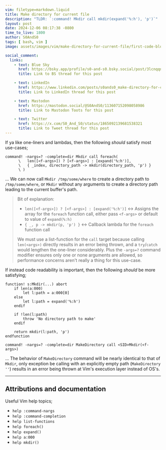 ```yaml
---
vim: filetype=markdown.liquid
title: Make directory for current file
description: "TLDR: `:command! Mkdir call mkdir(expand('%:h'), 'p')`"
layout: post
date: 2024-12-06 08:17:38 -0800
time_to_live: 1800
author: S0AndS0
tags: [ bash, vim ]
image: assets/images/vim/make-directory-for-current-file/first-code-block.png

social_comment:
  links:
    - text: Blue Sky
      href: https://bsky.app/profile/s0-and-s0.bsky.social/post/3lcnqqnbjqk2u
      title: Link to BS thread for this post

    - text: LinkedIn
      href: https://www.linkedin.com/posts/s0ands0_make-directory-for-current-file-activity-7270857584482414592-QpCN
      title: Link to LinkedIn thread for this post

    - text: Mastodon
      href: https://mastodon.social/@S0AndS0/113607152098058986
      title: Link to Mastodon Toots for this post

    - text: Twitter
      href: https://x.com/S0_And_S0/status/1865092139681538321
      title: Link to Tweet thread for this post
---
```




If ya like one-liners and lambdas, then the following _should_ satisfy most
use-cases;

```vim
command! -nargs=? -complete=dir Mkdir call foreach(
      \   len([<f-args>]) ? [<f-args>] : [expand('%:h')],
      \   { _index, directory_path -> mkdir(directory_path, 'p') }
      \ )
```

...  We can now call `Mkdir /tmp/some/where` to create a directory path to
`/tmp/some/where`, or `Mkdir` without any arguments to create a directory path
leading to the current buffer's path.

> Bit of explanation:
>
> - `len([<f-args>]) ? [<f-args>] : [expand('%:h')]` ↔ Assigns the array for
>   the `foreach` function call, either pass `<f-args>` or default to value of
>   `expand(%:h)`
> - `{ _, p -> mkdir(p, 'p') }` ↔ Callback lambda for the `foreach` function
>   call
>
> We must use a list-function for the `call` target because calling
> `len(<args>)` directly results in an error being thrown, and a `try`/`catch`
> would lengthen the one-liner considerably.  Plus the `-args=?` command
> modifier ensures only one or none arguments are allowed, so performance
> concerns aren't really a thing for this use-case.


If instead code readability is important, then the following _should_ be more
satisfying;

```vim
function! s:Mkdir(...) abort
	if len(a:000)
		let l:path = a:000[0]
	else
		let l:path = expand('%:h')
	endif

	if !len(l:path)
		throw 'No directory path to make'
	endif

	return mkdir(l:path, 'p')
endfunction

command! -nargs=? -complete=dir MakeDirectory call <SID>Mkdir(<f-args>)
```

...  The behavior of `MakeDirectory` command will be nearly identical to that
of `Mkdir`, only exception be calling with an explicitly empty path
(`MakeDirectory ''`) results in an error being thrown at Vim's execution layer
instead of OS's.


______


## Attributions and documentation
[heading__attributions_and_documentation]: #attributions-and-documentation


Useful Vim help topics;

- `help :command-nargs`
- `help :command-completion`
- `help list-functions`
- `help foreach()`
- `help expand()`
- `help a:000`
- `help mkdir()`


